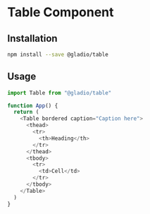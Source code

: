 # Table Component

## Installation

```bash
npm install --save @gladio/table
```

## Usage

```js
import Table from "@gladio/table"

function App() {
  return (
    <Table bordered caption="Caption here">
      <thead>
        <tr>
          <th>Heading</th>
        </tr>
      </thead>
      <tbody>
        <tr>
          <td>Cell</td>
        </tr>
      </tbody>
    </Table>
  )
}
```
